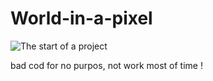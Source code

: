 # World-in-a-pixel


![The start of a project](https://github.com/user-attachments/assets/8474bd29-0dbc-4f6c-8c4f-4fa5b0598050)



bad cod for no purpos, not work most of time !
